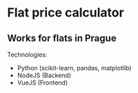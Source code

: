 # Flat price calculator
## Works for flats in Prague

Technologies:
 - Python (scikit-learn, pandas, matplotlib)
 - NodeJS (Backend)
 - VueJS (Frontend)
